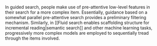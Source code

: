 In guided search, people make use of pre-attentive low-level features in their search for a more complex item. Essentially, guidance based on a somewhat parallel pre-attentive search provides a preliminary filtering mechanism. Similarly, in [[Fluid search enables scaffolding structure for incremental reading|semantic search]] and other machine learning tasks, progressively more complex models are employed to sequentially tread through the items involved.